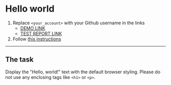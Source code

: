 # Hello world
1. Replace `<your_account>` with your Github username in the links
    - [DEMO LINK](https://Elena-brv.github.io/layout_hello-world/) <br>
    - [TEST REPORT LINK](https://Elena-brv.github.io/layout_hello-world/report/html_report/)
2. Follow [this instructions](https://mate-academy.github.io/layout_task-guideline/)
___

## The task
Display the "Hello, world!" text with the default browser styling. Please do not
use any enclosing tags like `<h1>` or `<p>`.

